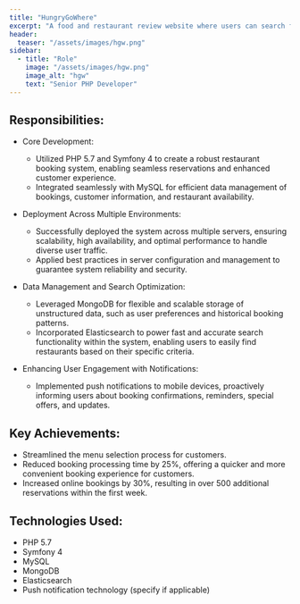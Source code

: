 ```yaml
---
title: "HungryGoWhere"
excerpt: "A food and restaurant review website where users can search for and book restaurants in Singapore and Malaysia."
header:
  teaser: "/assets/images/hgw.png"
sidebar:
  - title: "Role"
    image: "/assets/images/hgw.png"
    image_alt: "hgw"
    text: "Senior PHP Developer"
---
```


## Responsibilities:

  * Core Development:
    * Utilized PHP 5.7 and Symfony 4 to create a robust restaurant booking system, enabling seamless reservations and enhanced customer experience.
    * Integrated seamlessly with MySQL for efficient data management of bookings, customer information, and restaurant availability.

  * Deployment Across Multiple Environments:
    * Successfully deployed the system across multiple servers, ensuring scalability, high availability, and optimal performance to handle diverse user traffic.
    * Applied best practices in server configuration and management to guarantee system reliability and security.

  * Data Management and Search Optimization:
    * Leveraged MongoDB for flexible and scalable storage of unstructured data, such as user preferences and historical booking patterns.
    * Incorporated Elasticsearch to power fast and accurate search functionality within the system, enabling users to easily find restaurants based on their specific criteria.

  * Enhancing User Engagement with Notifications:
    * Implemented push notifications to mobile devices, proactively informing users about booking confirmations, reminders, special offers, and updates.

## Key Achievements:

  * Streamlined the menu selection process for customers.
  * Reduced booking processing time by 25%, offering a quicker and more convenient booking experience for customers.
  * Increased online bookings by 30%, resulting in over 500 additional reservations within the first week.

## Technologies Used:

  * PHP 5.7
  * Symfony 4
  * MySQL
  * MongoDB
  * Elasticsearch
  * Push notification technology (specify if applicable)